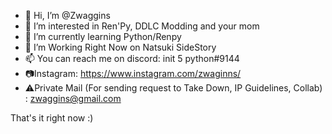 - 👋 Hi, I’m @Zwaggins
- 👀 I’m interested in Ren'Py, DDLC Modding and your mom
- 🌱 I’m currently learning Python/Renpy
- 💞️ I’m Working Right Now on Natsuki SideStory
- 📫 You can reach me on discord: init 5 python#9144 
- 📷Instagram: https://www.instagram.com/zwaginns/ 
- ⚠️Private Mail (For sending request to Take Down, IP Guidelines, Collab) :  zwaggins@gmail.com




That's it right now :)
